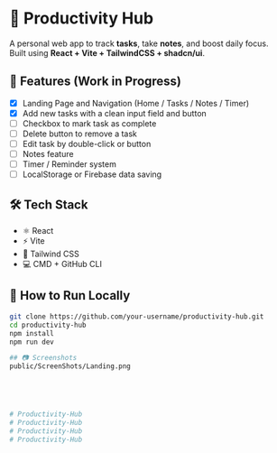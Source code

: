 # 🧠 Productivity Hub

A personal web app to track **tasks**, take **notes**, and boost daily focus.  
Built using **React + Vite + TailwindCSS + shadcn/ui**.

## 🌟 Features (Work in Progress)

- [x] Landing Page and Navigation (Home / Tasks / Notes / Timer)
- [x] Add new tasks with a clean input field and button
- [ ] Checkbox to mark task as complete
- [ ] Delete button to remove a task
- [ ] Edit task by double-click or button
- [ ] Notes feature
- [ ] Timer / Reminder system
- [ ] LocalStorage or Firebase data saving

## 🛠 Tech Stack

- ⚛️ React
- ⚡ Vite
- 🎨 Tailwind CSS
- 💻 CMD + GitHub CLI

## 🚀 How to Run Locally

```bash
git clone https://github.com/your-username/productivity-hub.git
cd productivity-hub
npm install
npm run dev

## 📷 Screenshots
public/ScreenShots/Landing.png





# Productivity-Hub
# Productivity-Hub
# Productivity-Hub
# Productivity-Hub
